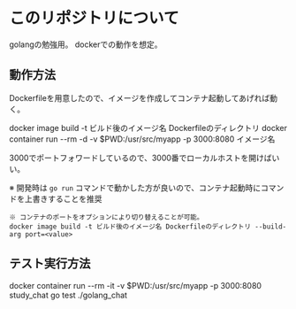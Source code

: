 # このリポジトリについて
golangの勉強用。
dockerでの動作を想定。

## 動作方法
Dockerfileを用意したので、イメージを作成してコンテナ起動してあげれば動く。

docker image build -t ビルド後のイメージ名 Dockerfileのディレクトリ
docker container run --rm -d -v $PWD:/usr/src/myapp -p 3000:8080 イメージ名

3000でポートフォワードしているので、3000番でローカルホストを開けばいい。

※ 開発時は `go run` コマンドで動かした方が良いので、コンテナ起動時にコマンドを上書きすることを推奨

```
※ コンテナのポートをオプションにより切り替えることが可能。
docker image build -t ビルド後のイメージ名 Dockerfileのディレクトリ --build-arg port=<value>
```

## テスト実行方法
docker container run --rm -it -v $PWD:/usr/src/myapp -p 3000:8080 study_chat go test ./golang_chat